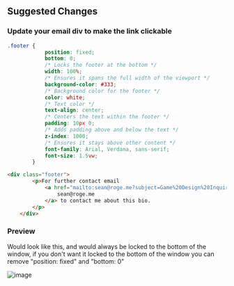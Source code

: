 ## Suggested Changes

### Update your email div to make the link clickable

```css
.footer {
            position: fixed;
            bottom: 0;
            /* Locks the footer at the bottom */
            width: 100%;
            /* Ensures it spans the full width of the viewport */
            background-color: #333;
            /* Background color for the footer */
            color: white;
            /* Text color */
            text-align: center;
            /* Centers the text within the footer */
            padding: 10px 0;
            /* Adds padding above and below the text */
            z-index: 1000;
            /* Ensures it stays above other content */
            font-family: Arial, Verdana, sans-serif;
            font-size: 1.5vw;
        }

```


```html
<div class="footer">
        <p>For further contact email
            <a href="mailto:sean@roge.me?subject=Game%20Design%20Inquiry">
                sean@roge.me
            </a> to contact me about this bio.
        </p>
    </div>
```

### Preview

Would look like this, and would always be locked to the bottom of the window, if you don't want it locked to the bottom of the window you can remove "position: fixed" and "bottom: 0"

![image](https://github.com/chrisroge/portfolio-assistance/assets/782671/7f328e01-ba43-4a78-a4a9-c92ffaa39e72)


  

